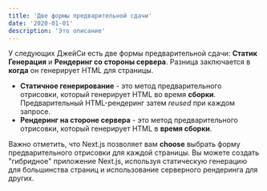 ```yaml
---
title: 'Две формы предварительной сдачи'
date: '2020-01-01'
description: 'Это описание'
---
```


У следующих ДжейСи есть две формы предварительной сдачи: **Статик Генерация** и **Рендеринг со стороны сервера**. Разница заключается в **когда** он генерирует HTML для страницы.

- **Статичное генерирование** - это метод предварительного отрисовки, который генерирует HTML во время **сборки**. Предварительный HTML-рендеринг затем _reused_ при каждом запросе.
- **Рендеринг на стороне сервера** - это метод предварительного отрисовки, который генерирует HTML в **время сборки**.

Важно отметить, что Next.js позволяет вам **choose** выбрать форму предварительного отрисовки для каждой страницы. Вы можете создать "гибридное" приложение Next.js, используя статическую генерацию для большинства страниц и использование серверного рендеринга для других.
